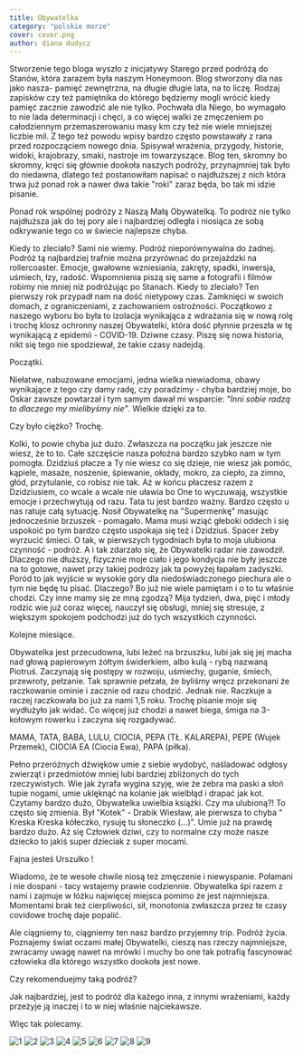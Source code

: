 ```yaml
---
title: Obywatelka
category: "polskie morze"
cover: cover.png
author: diana dudycz
---
```


Stworzenie tego bloga wyszło z inicjatywy Starego przed podróżą do Stanów, która zarazem była naszym Honeymoon. Blog stworzony dla nas jako nasza- pamięć zewnętrzna, na długie długie lata, na to liczę. Rodzaj zapisków czy też pamiętnika do którego będziemy mogli wrócić kiedy pamięć zacznie zawodzić ale nie tylko. Pochwała dla Niego, bo wymagało to nie lada determinacji i chęci, a co więcej walki ze zmęczeniem po całodziennym przemaszerowaniu masy km czy też nie wiele mniejszej liczbie mil. Z tego też powodu wpisy bardzo często powstawały z rana przed rozpocząciem nowego dnia. Spisywał wrażenia, przygody, historie, widoki, krajobrazy, smaki, nastroje im towarzyszące. Blog ten, skromny bo skromny, kręci się głównie dookoła naszych podróży, przynajmniej tak było do niedawna, dlatego też postanowiłam napisać o najdłuższej z nich która trwa już ponad rok a nawer dwa takie "roki" zaraz będa, bo tak mi idzie pisanie.

Ponad rok wspólnej podróży z Naszą Małą Obywatelką. To podróż nie tylko najdłuższa jak do tej pory ale i najbardziej odległa i niosiąca ze sobą odkrywanie tego co w świecie najlepsze chyba. 

Kiedy to zleciało? Sami nie wiemy. Podróż nieporównywalna do żadnej. Podróż tą najbardziej trafnie można przyrównać do przejażdzki na rollercoaster. Emocje, gwałowne wzniesiania, zakręty, spadki, inwersja, uśmiech, łzy, radość. Wspomnienia piszą się same a fotografii i filmów robimy nie mniej niż podróżując po Stanach. Kiedy to zleciało? Ten pierwszy rok przypadł nam na dość nietypowy czas. Zamknięci w swoich domach, z ograniczeniami, z zachowaniem ostrożności. Początkowo z naszego wyboru bo była to izolacja wynikająca z wdrażania się w nową rolę i trochę klosz ochronny naszej Obywatelki, która dość płynnie przeszła w tę wynikającą z epidemii - COVID-19. Dziwne czasy. Piszę się nowa historia, nikt się tego nie spodziewał, że takie czasy nadejdą.

Początki.

Niełatwe, nabuzowane emocjami, jedna wielka niewiadoma, obawy wynikające z tego czy damy radę, czy poradzimy - chyba bardziej moje, bo Oskar zawsze powtarzał i tym samym
dawał mi wsparcie: _"Inni sobie radzą to dlaczego my mielibyśmy nie"_. Wielkie dzięki za to. 

Czy było ciężko? Trochę.

Kolki, to powie chyba już dużo. Zwłaszcza na początku jak jeszcze nie wiesz, że to to. Całe szczęście nasza położna bardzo szybko nam w tym pomogła. Dzidziuś płacze a Ty nie wiesz co się dzieje, nie wiesz jak pomóc, kąpiele, masaże, noszenie, śpiewanie, okłady, mokro, za ciepło, za zimno, głód, przytulanie, co robisz nie tak. Aż w końcu płaczesz razem z Dzidziusiem, co wcale a wcale nie uławia bo One to wyczuwają, wszystkie emocje i przechwytują od razu. Tata tu jest bardzo ważny. Bardzo często u nas ratuje całą sytuację.
Nosił Obywatelkę na "Supermenkę" masując jednocześnie brzuszek - pomagało. Mama musi wziąć głeboki oddech i się uspokoić po tym bardzo często uspokaja się też i Dzidziuś. Spacer żeby wyrzucić śmieci. O tak, w pierwszych tygodniach była to moja ulubiona czynność - podróż. A i tak zdarzało się, że Obywatelki radar nie zawodził. Dlaczego nie dłuższy, fizycznie moje ciało i jego kondycja nie były jeszcze na to gotowe, nawet przy takiej podrózy jak ta powyżej łapałam zadyszki. Poród to jak wyjście w wysokie góry dla niedoświadczonego piechura ale o tym nie będę tu pisać. Dlaczego? Bo już nie wiele pamiętam i o to tu właśnie chodzi. Czy inne mamy się ze mną zgodzą? Mija tydzień, dwa, pięć i młody rodzic wie już coraz więcej, nauczył się obsługi, mniej się stresuje, z większym spokojem podchodzi już do tych wszystkich czynności.

Kolejne miesiące.

Obywatelka jest przecudowna, lubi leżeć na brzuszku, lubi jak się jej macha nad głową papierowym żółtym świderkiem, albo kulą - rybą nazwaną Piotruś. Zaczynają się postępy w rozwoju, uśmiechy, guganie, śmiech, przewroty, pełzanie. Tak sprawnie pełzała, że byliśmy wręcz przekonani że raczkowanie ominie i zacznie od razu chodzić.
Jednak nie. Raczkuje a raczej raczkowała bo już za nami 1,5 roku. Trochę pisanie moje się wydłużyło jak widać. Co więcej już chodzi a nawet biega, śmiga na 3-kołowym rowerku i zaczyna się rozgadywać.

MAMA, TATA, BABA, LULU, CIOCIA, PEPA (TŁ. KALAREPA), PEPE (Wujek Przemek), CIOCIA EA (Ciocia Ewa), PAPA (piłka).

Pełno przeróżnych dźwięków umie z siebie wydobyć, naśladować odgłosy zwierząt i przedmiotów mniej lubi bardziej zbliżonych do tych rzeczywistych. Wie jak żyrafa wygina szyję, wie że zebra ma paski a słoń tupie nogami, umie uklęknąć na kolanie jak wielbłąd i drapać jak kot. Czytamy bardzo dużo, Obywatelka uwielbia książki. Czy ma ulubioną?! To często się zmienia. Był "Kotek" - Drabik Wiesław, ale pierwsza to chyba " Kreska Kreska kółeczko, rysuję tu słoneczko (...)". Umie już na prawdę bardzo dużo. Aż się Człowiek dziwi, czy to normalne czy może nasze dziecko to jakiś super dzieciak z super mocami. 

Fajna jesteś Urszulko !

Wiadomo, że te wesołe chwile niosą też zmęczenie i niewyspanie. Połamani i nie dospani - tacy wstajemy prawie codziennie. Obywatelka śpi razem z nami i zajmuje w łóżku najwięcej miejsca pomimo że jest najmniejsza. Momentami brak też cierpliwości, sił, monotonia zwłaszcza przez te czasy covidowe trochę daje popalić.

Ale ciągniemy to, ciągniemy ten nasz bardzo przyjemny trip. Podróż życia. Poznajemy świat oczami małej Obywatelki, cieszą nas rzeczy najmniejsze, zwracamy uwagę nawet na mrówki i muchy bo one tak potrafią fascynować człowieka dla którego wszystko dookoła jest nowe.

Czy rekomenduejmy taką podróż?

Jak najbardziej, jest to podróż dla każego inna, z innymi wrażeniami, każdy przeżyje ją inaczej i to w niej właśnie najciekawsze.

Więc tak polecamy. 


![1](1.jpg)
![2](2.jpg)
![3](3.jpg)
![4](4.jpg)
![5](5.jpg)
![6](6.jpg)
![7](7.jpg)
![8](8.jpg)
![9](9.jpg)